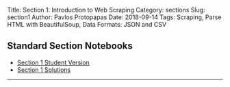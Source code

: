 Title: Section 1: Introduction to Web Scraping
Category: sections
Slug: section1
Author: Pavlos Protopapas
Date: 2018-09-14
Tags: Scraping, Parse HTML with BeautifulSoup, Data Formats: JSON and CSV

## Standard Section Notebooks

- [Section 1 Student Version]({filename}../../sections/section1/notebook/section_1_student.ipynb) 
- [Section 1 Solutions]({filename}../../sections/section1/notebook/section_1_solutions.ipynb) 

<hr>